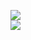 [![](https://img.shields.io/badge/Made%20With-Github%20Spray-lightgrey.svg?style=for-the-badge&logo=github)](https://github.com/Annihil/github-spray#4418)  
[![](https://i.imgur.com/2DrTn0Z.gif)](https://github.com/Annihil/github-spray)